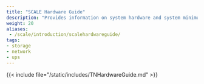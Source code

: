 ```yaml
---
title: "SCALE Hardware Guide"
description: "Provides information on system hardware and system minimum requirements. Included information covers CPUs, storage considerations and solutions, media and controllers, device sizing and cooling, SAS expanders, and system memory." 
weight: 20
aliases:
 - /scale/introduction/scalehardwareguide/
tags:
- storage
- network
- ups
---
```


{{< include file="/static/includes/TNHardwareGuide.md" >}}
